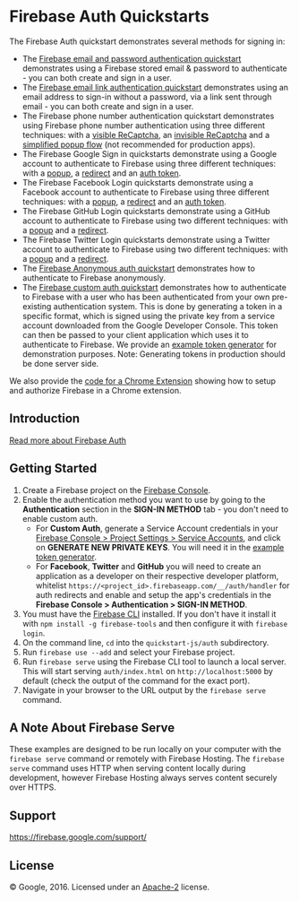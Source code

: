 Firebase Auth Quickstarts
=============================

The Firebase Auth quickstart demonstrates several methods for signing in:

 - The [Firebase email and password authentication quickstart](email-password.html) demonstrates using a Firebase stored email & password to authenticate - you can both create and sign in a user.
 - The [Firebase email link authentication quickstart](email-link.html) demonstrates using an email address to sign-in without a password, via a link sent through email - you can both create and sign in a user.
 - The Firebase phone number authentication quickstart demonstrates using Firebase phone number authentication using three different techniques: with a [visible ReCaptcha](phone.html), an [invisible ReCaptcha](phone-invisible.html) and a [simplified popup flow](phone-simple.html) (not recommended for production apps).
 - The Firebase Google Sign in quickstarts demonstrate using a Google account to authenticate to Firebase using three different techniques: with a [popup](google-popup.html), a [redirect](google-redirect.html) and an [auth token](google-credentials.html).
 - The Firebase Facebook Login quickstarts demonstrate using a Facebook account to authenticate to Firebase using three different techniques: with a [popup](facebook-popup.html), a [redirect](facebook-redirect.html) and an [auth token](facebook-credentials.html).
 - The Firebase GitHub Login quickstarts demonstrate using a GitHub account to authenticate to Firebase using two different techniques: with a [popup](github-popup.html) and a [redirect](github-redirect.html).
 - The Firebase Twitter Login quickstarts demonstrate using a Twitter account to authenticate to Firebase using two different techniques: with a [popup](twitter-popup.html) and a [redirect](twitter-redirect.html).
 - The [Firebase Anonymous auth quickstart](anon.html) demonstrates how to authenticate to Firebase anonymously.
 - The [Firebase custom auth quickstart](customauth.html) demonstrates how to authenticate to Firebase with a user who has been authenticated from your own pre-existing authentication system. This is done by generating a token in a specific format, which is signed using the private key from a service account downloaded from the Google Developer Console. This token can then be passed to your client application which uses it to authenticate to Firebase. We provide an [example token generator](exampletokengenerator/auth.html) for demonstration purposes. Note: Generating tokens in production should be done server side.

We also provide the [code for a Chrome Extension](chromeextension) showing how to setup and authorize Firebase in a Chrome extension.

Introduction
------------

[Read more about Firebase Auth](https://firebase.google.com/docs/auth/)

Getting Started
---------------

 1. Create a Firebase project on the [Firebase Console](https://console.firebase.google.com).
 1. Enable the authentication method you want to use by going to the **Authentication** section in the **SIGN-IN METHOD** tab - you don't need to enable custom auth.
     - For **Custom Auth**, generate a Service Account credentials in your [Firebase Console > Project Settings > Service Accounts](https://console.firebase.google.com/project/_/settings/serviceaccounts/adminsdk), and click on **GENERATE NEW PRIVATE KEYS**. You will need it in the [example token generator](exampletokengenerator/auth.html).
     - For **Facebook**, **Twitter** and **GitHub** you will need to create an application as a developer on their respective developer platform, whitelist `https://<project_id>.firebaseapp.com/__/auth/handler` for auth redirects and enable and setup the app's credentials in the **Firebase Console > Authentication > SIGN-IN METHOD**.
 1. You must have the [Firebase CLI](https://firebase.google.com/docs/cli/) installed. If you don't have it install it with `npm install -g firebase-tools` and then configure it with `firebase login`.
 1. On the command line, `cd` into the `quickstart-js/auth` subdirectory. 
 1. Run `firebase use --add` and select your Firebase project.
 1. Run `firebase serve` using the Firebase CLI tool to launch a local server. This will start serving `auth/index.html` on `http://localhost:5000` by default (check the output of the command for the exact port). 
 1. Navigate in your browser to the URL output by the `firebase serve` command. 

A Note About Firebase Serve
---------------
These examples are designed to be run locally on your computer with the `firebase serve` command or remotely with Firebase Hosting. The `firebase serve` command uses HTTP when serving content locally during development, however Firebase Hosting always serves content securely over HTTPS. 

Support
-------

https://firebase.google.com/support/

License
-------

© Google, 2016. Licensed under an [Apache-2](../LICENSE) license.
